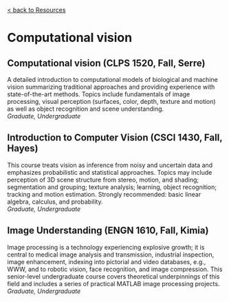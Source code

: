 [< back to Resources](https://serre-lab.clps.brown.edu/resources/)

# Computational vision

## Computational vision (CLPS 1520, Fall, Serre)

A detailed introduction to computational models of biological and machine vision summarizing traditional approaches and providing experience with state-of-the-art methods. Topics include fundamentals of image processing, visual perception (surfaces, color, depth, texture and motion) as well as object recognition and scene understanding.  
*Graduate, Undergraduate*

## Introduction to Computer Vision (CSCI 1430, Fall, Hayes)

This course treats vision as inference from noisy and uncertain data and emphasizes probabilistic and statistical approaches. Topics may include perception of 3D scene structure from stereo, motion, and shading; segmentation and grouping; texture analysis; learning, object recognition; tracking and motion estimation. Strongly recommended: basic linear algebra, calculus, and probability.  
*Graduate, Undergraduate*

## Image Understanding (ENGN 1610, Fall, Kimia)

Image processing is a technology experiencing explosive growth; it is central to medical image analysis and transmission, industrial inspection, image enhancement, indexing into pictorial and video databases, e.g., WWW, and to robotic vision, face recognition, and image compression. This senior-level undergraduate course covers theoretical underpinnings of this field and includes a series of practical MATLAB image processing projects.  
*Graduate, Undergraduate*
